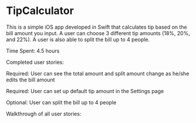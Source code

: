 # TipCalculator

This is a simple iOS app developed in Swift that calculates tip based on the bill amount you input. A user can choose 3 different tip amounts (18%, 20%, and 22%). A user is also able to split the bill up to 4 people.

Time Spent: 4.5 hours

Completed user stories:

Required: User can see the total amount and split amount change as he/she edits the bill amount

Required: User can set up default tip amount in the Settings page

Optional: User can split the bill up to 4 people

Walkthrough of all user stories:

